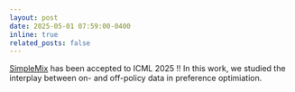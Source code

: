 ```yaml
---
layout: post
date: 2025-05-01 07:59:00-0400
inline: true
related_posts: false
---
```


[SimpleMix](https://arxiv.org/abs/2505.02363) has been accepted to ICML 2025 !! In this work, we studied the interplay between on- and off-policy data in preference optimiation.
